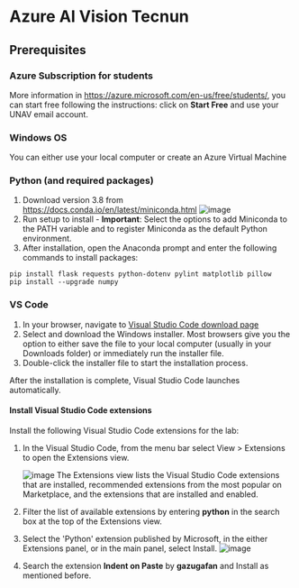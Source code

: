 # Azure AI Vision Tecnun

## Prerequisites

### Azure Subscription for students

More information in https://azure.microsoft.com/en-us/free/students/, you can start free following the instructions: click on **Start Free** and use your UNAV email account.

### Windows OS
You can either use your local computer or create an Azure Virtual Machine

### Python (and required packages)

1. Download version 3.8 from https://docs.conda.io/en/latest/miniconda.html 
![image](https://user-images.githubusercontent.com/64772417/149216837-6cb338a3-9bc4-456c-9f0b-5fe853f0f1a4.png)
1. Run setup to install - **Important**: Select the options to add Miniconda to the PATH variable and to register Miniconda as the default Python environment.
1. After installation, open the Anaconda prompt and enter the following commands to install packages: 

```
pip install flask requests python-dotenv pylint matplotlib pillow
pip install --upgrade numpy
```
### VS Code
1. In your browser, navigate to [Visual Studio Code download page](https://code.visualstudio.com/Download)
1. Select and download the Windows installer. Most browsers give you the option to either save the file to your local computer (usually in your Downloads folder) or immediately run the installer file.
1. Double-click the installer file to start the installation process.

After the installation is complete, Visual Studio Code launches automatically.

#### Install Visual Studio Code extensions

Install the following Visual Studio Code extensions for the lab:

1. In the Visual Studio Code, from the menu bar select View > Extensions to open the Extensions view.

    ![image](https://user-images.githubusercontent.com/64772417/149222523-375e3d9d-3da3-497f-b93f-2ba0605af18b.png)
    The Extensions view lists the Visual Studio Code extensions that are installed, recommended extensions from the most popular on Marketplace, and the extensions that are installed and enabled.

1. Filter the list of available extensions by entering **python** in the search box at the top of the Extensions view.

1. Select the 'Python' extension published by Microsoft, in the either Extensions panel, or in the main panel, select Install.
    ![image](https://user-images.githubusercontent.com/64772417/149222737-a6dfd960-ddcf-4f89-aa31-f3e041e420de.png)

1. Search the extension **Indent on Paste** by **gazugafan** and Install as mentioned before.
